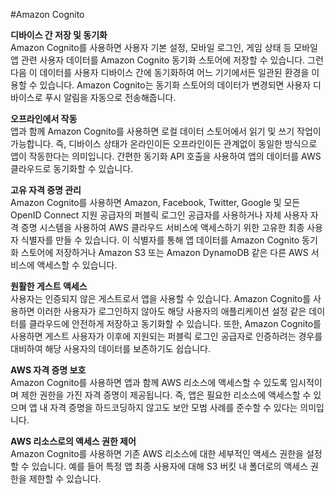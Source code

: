 #Amazon Cognito 
<br>

**디바이스 간 저장 및 동기화**<br>
Amazon Cognito를 사용하면 사용자 기본 설정, 모바일 로그인, 게임 상태 등 모바일 앱 관련 사용자 데이터를 Amazon Cognito 동기화 스토어에 저장할 수 있습니다. 그런 다음 이 데이터를 사용자 디바이스 간에 동기화하여 어느 기기에서든 일관된 환경을 이용할 수 있습니다. Amazon Cognito는 동기화 스토어의 데이터가 변경되면 사용자 디바이스로 푸시 알림을 자동으로 전송해줍니다.

**오프라인에서 작동**<br>
앱과 함께 Amazon Cognito를 사용하면 로컬 데이터 스토어에서 읽기 및 쓰기 작업이 가능합니다. 즉, 디바이스 상태가 온라인이든 오프라인이든 관계없이 동일한 방식으로 앱이 작동한다는 의미입니다. 간편한 동기화 API 호출을 사용하여 앱의 데이터를 AWS 클라우드로 동기화할 수 있습니다.

**고유 자격 증명 관리**<br>
Amazon Cognito를 사용하면 Amazon, Facebook, Twitter, Google 및 모든 OpenID Connect 지원 공급자의 퍼블릭 로그인 공급자를 사용하거나 자체 사용자 자격 증명 시스템을 사용하여 AWS 클라우드 서비스에 액세스하기 위한 고유한 최종 사용자 식별자를 만들 수 있습니다. 이 식별자를 통해 앱 데이터를 Amazon Cognito 동기화 스토어에 저장하거나 Amazon S3 또는 Amazon DynamoDB 같은 다른 AWS 서비스에 액세스할 수 있습니다.

**원활한 게스트 액세스**<br>
사용자는 인증되지 않은 게스트로서 앱을 사용할 수 있습니다. Amazon Cognito를 사용하면 이러한 사용자가 로그인하지 않아도 해당 사용자의 애플리케이션 설정 같은 데이터를 클라우드에 안전하게 저장하고 동기화할 수 있습니다. 또한, Amazon Cognito를 사용하면 게스트 사용자가 이후에 지원되는 퍼블릭 로그인 공급자로 인증하려는 경우를 대비하여 해당 사용자의 데이터를 보존하기도 쉽습니다.

**AWS 자격 증명 보호**<br>
Amazon Cognito를 사용하면 앱과 함께 AWS 리소스에 액세스할 수 있도록 임시적이며 제한 권한을 가진 자격 증명이 제공됩니다. 즉, 앱은 필요한 리소스에 액세스할 수 있으며 앱 내 자격 증명을 하드코딩하지 않고도 보안 모범 사례를 준수할 수 있다는 의미입니다.

**AWS 리소스로의 액세스 권한 제어**<br>
Amazon Cognito를 사용하면 기존 AWS 리소스에 대한 세부적인 액세스 권한을 설정할 수 있습니다. 예를 들어 특정 앱 최종 사용자에 대해 S3 버킷 내 폴더로의 액세스 권한을 제한할 수 있습니다.
